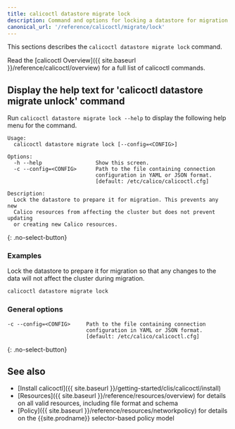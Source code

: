 ```yaml
---
title: calicoctl datastore migrate lock
description: Command and options for locking a datastore for migration.
canonical_url: '/reference/calicoctl/migrate/lock'
---
```


This sections describes the `calicoctl datastore migrate lock` command.

Read the [calicoctl Overview]({{ site.baseurl }}/reference/calicoctl/overview)
for a full list of calicoctl commands.

## Display the help text for 'calicoctl datastore migrate unlock' command

Run `calicoctl datastore migrate lock --help` to display the following help menu for the
command.

```
Usage:
  calicoctl datastore migrate lock [--config=<CONFIG>]

Options:
  -h --help                 Show this screen.
  -c --config=<CONFIG>      Path to the file containing connection
                            configuration in YAML or JSON format.
                            [default: /etc/calico/calicoctl.cfg]

Description:
  Lock the datastore to prepare it for migration. This prevents any new
  Calico resources from affecting the cluster but does not prevent updating
  or creating new Calico resources.
```
{: .no-select-button}

### Examples

Lock the datastore to prepare it for migration so that any changes to the
data will not affect the cluster during migration.

```bash
calicoctl datastore migrate lock
```

### General options

```
-c --config=<CONFIG>     Path to the file containing connection
                         configuration in YAML or JSON format.
                         [default: /etc/calico/calicoctl.cfg]
```
{: .no-select-button}

## See also

-  [Install calicoctl]({{ site.baseurl }}/getting-started/clis/calicoctl/install)
-  [Resources]({{ site.baseurl }}/reference/resources/overview) for details on all valid resources, including file format
   and schema
-  [Policy]({{ site.baseurl }}/reference/resources/networkpolicy) for details on the {{site.prodname}} selector-based policy model
